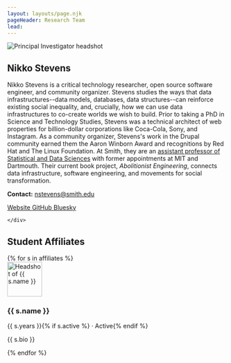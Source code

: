 ```yaml
---
layout: layouts/page.njk
pageHeader: Research Team
lead: 
---
```

<section class="mb-5">
  <div class="row g-4 align-items-start">
    <div class="col-md-3">
      <img src="/assets/img/Stevens-headshot.JPG" alt="Principal Investigator headshot" class="img-fluid rounded">
    </div>
    <div class="col-md-9">
      <h2 class="h4">Nikko Stevens</h2>
      <p>
        Nikko Stevens is a critical technology researcher, open source software engineer, and community organizer. Stevens studies the ways that data infrastructures--data models, databases, data structures--can reinforce existing social inequality, and, crucially, how we can use data infrastructures to co-create worlds we wish to build. Prior to taking a PhD in Science and Technology Studies, Stevens was a technical architect of web properties for billion-dollar corporations like Coca-Cola, Sony, and Instagram. As a community organizer, Stevens's work in the Drupal community earned them the Aaron Winborn Award and recognitions by Red Hat and The Linux Foundation. At Smith, they are an <a href="https://www.smith.edu/people/nikko-stevens">assistant professor of Statistical and Data Sciences</a> with former appointments at MIT and Dartmouth. Their current book project, <i>Abolitionist Engineering</i >, connects data infrastructure, software engineering, and movements for social transformation.
      </p>
      <div class="mt-3">
        <p class="mb-2">
          <strong>Contact:</strong> <a href="mailto:nstevens@smith.edu">nstevens@smith.edu</a>
        </p>
        <div class="d-flex flex-wrap gap-3 social-links">
          <a href="https://nikkostevens.com" class="text-decoration-none" target="_blank" rel="noopener" aria-label="Personal Website">
            <i class="bi bi-globe me-1" aria-hidden="true"></i>Website
          </a>
          <a href="https://github.com/drnikko" class="text-decoration-none" target="_blank" rel="noopener" aria-label="GitHub Profile">
            <i class="bi bi-github me-1" aria-hidden="true"></i>GitHub
          </a>
          <a href="https://bsky.app/profile/drnikko.bsky.social" class="text-decoration-none" target="_blank" rel="noopener" aria-label="Bluesky Profile">
            <i class="bi bi-cloud me-1" aria-hidden="true"></i>Bluesky
          </a>
        </div>
      </div>

    </div>
  </div>
</section>

<section>
  <h2 class="h4 mb-3">Student Affiliates</h2>
  <div class="row g-4">
    {% for s in affiliates %}
    <div class="col-md-6 col-lg-4">
      <div class="d-flex align-items-start">
        <div class="flex-shrink-0 me-3">
          <img src="{{ s.photo }}" alt="Headshot of {{ s.name }}" class="rounded" style="width: 80px; height: 80px; object-fit: cover;">
        </div>
        <div class="flex-grow-1">
          <h3 class="h6 mb-1">{{ s.name }}</h3>
          <p class="text-secondary small mb-1">{{ s.years }}{% if s.active %} · <span class="badge text-bg-success">Active</span>{% endif %}</p>
          <p class="small mb-0">{{ s.bio }}</p>
        </div>
      </div>
    </div>
    {% endfor %}
  </div>
</section>
